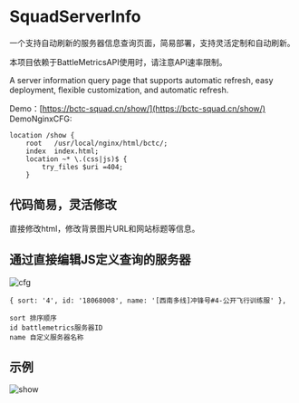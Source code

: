 # SquadServerInfo
一个支持自动刷新的服务器信息查询页面，简易部署，支持灵活定制和自动刷新。

本项目依赖于BattleMetricsAPI使用时，请注意API速率限制。

A server information query page that supports automatic refresh, easy deployment, flexible customization, and automatic refresh.

Demo：[https://bctc-squad.cn/show/](https://bctc-squad.cn/show/)
DemoNginxCFG:
```
location /show {
    root   /usr/local/nginx/html/bctc/;
    index  index.html;
    location ~* \.(css|js)$ {
        try_files $uri =404;
    }
```

## 代码简易，灵活修改
直接修改html，修改背景图片URL和网站标题等信息。
## 通过直接编辑JS定义查询的服务器
![cfg](https://z1.ax1x.com/2023/12/08/pigvUhR.png)
```
{ sort: '4', id: '18068008', name: '[西南多线]冲锋号#4-公开飞行训练服' },

sort 排序顺序
id battlemetrics服务器ID
name 自定义服务器名称
```
## 示例
![show](https://z1.ax1x.com/2023/12/08/pigvw1x.png)
